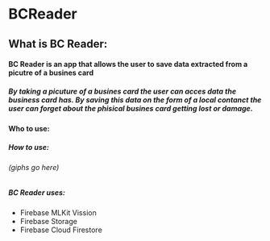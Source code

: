 # BCReader

## What is BC Reader: 

#### BC Reader is an app that allows the user to save data extracted from a picutre of a busines card

##### By taking a picuture of a busines card the user can acces data the business card has. By saving this data on the form of a local contanct the user can forget about the phisical busines card getting lost or damage. 

#### Who to use: 

##### How to use: 

###### (giphs go here)

##### BC Reader uses: 
- Firebase MLKit Vission
- Firebase Storage 
- Firebase Cloud Firestore 


